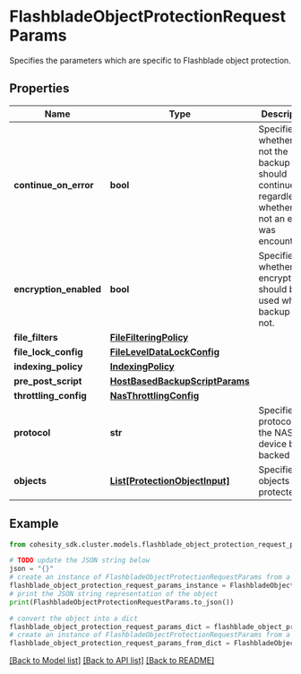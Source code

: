 # FlashbladeObjectProtectionRequestParams

Specifies the parameters which are specific to Flashblade object protection.

## Properties

Name | Type | Description | Notes
------------ | ------------- | ------------- | -------------
**continue_on_error** | **bool** | Specifies whether or not the backup should continue regardless of whether or not an error was encountered. | [optional] 
**encryption_enabled** | **bool** | Specifies whether the encryption should be used while backup or not. | [optional] 
**file_filters** | [**FileFilteringPolicy**](FileFilteringPolicy.md) |  | [optional] 
**file_lock_config** | [**FileLevelDataLockConfig**](FileLevelDataLockConfig.md) |  | [optional] 
**indexing_policy** | [**IndexingPolicy**](IndexingPolicy.md) |  | [optional] 
**pre_post_script** | [**HostBasedBackupScriptParams**](HostBasedBackupScriptParams.md) |  | [optional] 
**throttling_config** | [**NasThrottlingConfig**](NasThrottlingConfig.md) |  | [optional] 
**protocol** | **str** | Specifies the protocol of the NAS device being backed up. | [optional] 
**objects** | [**List[ProtectionObjectInput]**](ProtectionObjectInput.md) | Specifies the objects to be protected. | 

## Example

```python
from cohesity_sdk.cluster.models.flashblade_object_protection_request_params import FlashbladeObjectProtectionRequestParams

# TODO update the JSON string below
json = "{}"
# create an instance of FlashbladeObjectProtectionRequestParams from a JSON string
flashblade_object_protection_request_params_instance = FlashbladeObjectProtectionRequestParams.from_json(json)
# print the JSON string representation of the object
print(FlashbladeObjectProtectionRequestParams.to_json())

# convert the object into a dict
flashblade_object_protection_request_params_dict = flashblade_object_protection_request_params_instance.to_dict()
# create an instance of FlashbladeObjectProtectionRequestParams from a dict
flashblade_object_protection_request_params_from_dict = FlashbladeObjectProtectionRequestParams.from_dict(flashblade_object_protection_request_params_dict)
```
[[Back to Model list]](../README.md#documentation-for-models) [[Back to API list]](../README.md#documentation-for-api-endpoints) [[Back to README]](../README.md)


